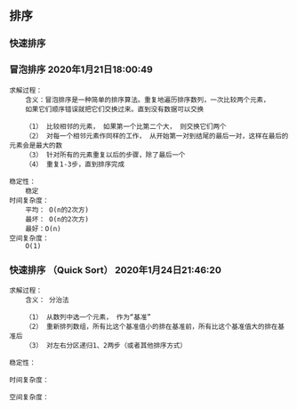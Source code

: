 ## 排序
### 快速排序
### 冒泡排序 2020年1月21日18:00:49
    求解过程：
        含义：冒泡排序是一种简单的排序算法。重复地遍历排序数列，一次比较两个元素，
        如果它们顺序错误就把它们交换过来。直到没有数据可以交换
        
        （1） 比较相邻的元素， 如果第一个比第二个大， 则交换它们两个
        （2） 对每一个相邻元素作同样的工作， 从开始第一对到结尾的最后一对，这样在最后的元素会是最大的数
        （3） 针对所有的元素重复以后的步骤，除了最后一个
        （4） 重复1-3步，直到排序完成
        
    稳定性：
        稳定
    时间复杂度：
        平均： O(n的2次方)
        最坏： O(n的2次方)
        最好：O(n)
    空间复杂度：
        O(1)
        
### 快速排序 （Quick Sort） 2020年1月24日21:46:20
    求解过程：
        含义： 分治法
        
        （1） 从数列中选一个元素， 作为“基准”
        （2） 重新排列数组，所有比这个基准值小的排在基准前，所有比这个基准值大的排在基准后
        （3） 对左右分区递归1、2两步（或者其他排序方式）
    
    稳定性：
    
    时间复杂度：
    
    空间复杂度：